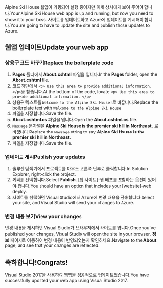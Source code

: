 <span data-ttu-id="dd30f-101">Alpine Ski House 웹앱이 가동되어 실행 중이지만 이제 상사에게 보여 주어야 합니다.</span><span class="sxs-lookup"><span data-stu-id="dd30f-101">Your Alpine Ski House web app is up and running, but now you need to show it to your boss.</span></span> <span data-ttu-id="dd30f-102">사이트를 업데이트하고 Azure에 업데이트를 게시해야 합니다.</span><span class="sxs-lookup"><span data-stu-id="dd30f-102">You are going to have to update the site and publish those updates to Azure.</span></span>

## <a name="update-your-web-app"></a><span data-ttu-id="dd30f-103">웹앱 업데이트</span><span class="sxs-lookup"><span data-stu-id="dd30f-103">Update your web app</span></span>

### <a name="replace-the-boilerplate-code"></a><span data-ttu-id="dd30f-104">상용구 코드 바꾸기</span><span class="sxs-lookup"><span data-stu-id="dd30f-104">Replace the boilerplate code</span></span>

1. <span data-ttu-id="dd30f-105">**Pages** 폴더에서 **About.cshtml** 파일을 엽니다.</span><span class="sxs-lookup"><span data-stu-id="dd30f-105">In the **Pages** folder, open the **About.cshtml** file.</span></span>
1. <span data-ttu-id="dd30f-106">코드 하단에서 `<p> Use this area to provide additional information. </p>`을 찾습니다.</span><span class="sxs-lookup"><span data-stu-id="dd30f-106">At the bottom of the code, locate `<p> Use this area to provide additional information. </p>`</span></span>
1. <span data-ttu-id="dd30f-107">상용구 텍스트를 `Welcome to the Alpine Ski House!`로 바꿉니다.</span><span class="sxs-lookup"><span data-stu-id="dd30f-107">Replace the boilerplate text with `Welcome to the Alpine Ski House!`</span></span>
1. <span data-ttu-id="dd30f-108">파일을 저장합니다.</span><span class="sxs-lookup"><span data-stu-id="dd30f-108">Save the file.</span></span>
1. <span data-ttu-id="dd30f-109">**About.cshtml.cs** 파일을 엽니다.</span><span class="sxs-lookup"><span data-stu-id="dd30f-109">Open the **About.cshtml.cs** file.</span></span>
1. <span data-ttu-id="dd30f-110">`Message` 문자열을 **Alpine Ski House is the premier ski hill in Northeast.** 로 바꿉니다.</span><span class="sxs-lookup"><span data-stu-id="dd30f-110">Replace the `Message` string to say **Alpine Ski House is the premier ski hill in Northeast.**</span></span>
1. <span data-ttu-id="dd30f-111">파일을 저장합니다.</span><span class="sxs-lookup"><span data-stu-id="dd30f-111">Save the file.</span></span>

### <a name="publish-your-updates"></a><span data-ttu-id="dd30f-112">업데이트 게시</span><span class="sxs-lookup"><span data-stu-id="dd30f-112">Publish your updates</span></span>

1. <span data-ttu-id="dd30f-113">솔루션 탐색기에서 프로젝트를 마우스 오른쪽 단추로 클릭합니다.</span><span class="sxs-lookup"><span data-stu-id="dd30f-113">In Solution Explorer, right-click the project.</span></span>
1. <span data-ttu-id="dd30f-114">**게시**를 선택합니다.</span><span class="sxs-lookup"><span data-stu-id="dd30f-114">Select **Publish**.</span></span> <span data-ttu-id="dd30f-115">[웹 사이트]-웹 배포를 포함하는 옵션이 있어야 합니다.</span><span class="sxs-lookup"><span data-stu-id="dd30f-115">You should have an option that includes your [website]-web deploy.</span></span>
1. <span data-ttu-id="dd30f-116">사이트를 선택하면 Visual Studio에서 Azure에 변경 내용을 전송합니다.</span><span class="sxs-lookup"><span data-stu-id="dd30f-116">Select your site, and Visual Studio will send your changes to Azure.</span></span>

### <a name="view-your-changes"></a><span data-ttu-id="dd30f-117">변경 내용 보기</span><span class="sxs-lookup"><span data-stu-id="dd30f-117">View your changes</span></span>

<span data-ttu-id="dd30f-118">변경 내용을 게시하면 Visual Studio가 브라우저에서 사이트를 엽니다.</span><span class="sxs-lookup"><span data-stu-id="dd30f-118">Once you've published your changes, Visual Studio will open the site in your browser.</span></span> <span data-ttu-id="dd30f-119">**정보** 페이지로 이동하여 변경 내용이 반영되었는지 확인하세요.</span><span class="sxs-lookup"><span data-stu-id="dd30f-119">Navigate to the **About** page, and see that your changes are reflected.</span></span>

## <a name="congrats"></a><span data-ttu-id="dd30f-120">축하합니다!</span><span class="sxs-lookup"><span data-stu-id="dd30f-120">Congrats!</span></span>

<span data-ttu-id="dd30f-121">Visual Studio 2017을 사용하여 웹앱을 성공적으로 업데이트했습니다.</span><span class="sxs-lookup"><span data-stu-id="dd30f-121">You have successfully updated your web app using Visual Studio 2017.</span></span>
